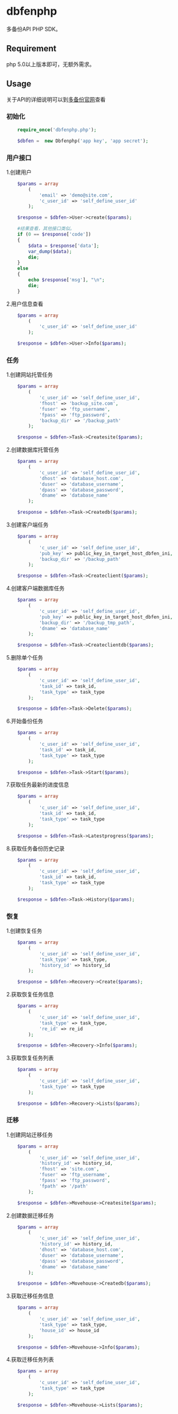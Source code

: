 dbfenphp
========
多备份API PHP SDK。

## Requirement ##
php 5.0以上版本即可，无额外需求。

## Usage ##
关于API的详细说明可以到[多备份官网](http://www.dbfen.com/index.php/help/api)查看
### 初始化 ###

``` php
	require_once('dbfenphp.php');

	$dbfen =  new Dbfenphp('app key', 'app secret');
```

### 用户接口 ###

1.创建用户
``` php
	$params = array
		(
			'email' => 'demo@site.com',
			'c_user_id' => 'self_define_user_id'
		);

	$response = $dbfen->User->create($params);

	#结果查看，其他接口类似。
	if (0 == $response['code'])
	{
		$data = $response['data'];
		var_dump($data);
		die;
	}
	else
	{
		echo $response['msg'], "\n";
		die;
	}	
```

2.用户信息查看
``` php
	$params = array
		(
			'c_user_id' => 'self_define_user_id'
		);	

	$response = $dbfen->User->Info($params);
```

### 任务 ###

1.创建网站托管任务
``` php
	$params = array
		(
			'c_user_id' => 'self_define_user_id',
			'fhost' => 'backup_site.com',
			'fuser' => 'ftp_username',
			'fpass' => 'ftp_password',
			'backup_dir' => '/backup_path'
		);	

	$response = $dbfen->Task->Createsite($params);
``` 

2.创建数据库托管任务
``` php
	$params = array
		(
			'c_user_id' => 'self_define_user_id',
			'dhost' => 'database_host.com',
			'duser' => 'database_username',
			'dpass' => 'database_password',
			'dname' => 'database_name'
		);	

	$response = $dbfen->Task->Createdb($params);
``` 

3.创建客户端任务
``` php
	$params = array
		(
			'c_user_id' => 'self_define_user_id',
			'pub_key' => public_key_in_target_host_dbfen_ini,
			'backup_dir' => '/backup_path'
		);	

	$response = $dbfen->Task->Createclient($params);
``` 

4.创建客户端数据库任务
``` php
	$params = array
		(
			'c_user_id' => 'self_define_user_id',
			'pub_key' => public_key_in_target_host_dbfen_ini,
			'backup_dir' => '/backup_tmp_path',
			'dname' => 'database_name'
		);	

	$response = $dbfen->Task->Createclientdb($params);	
``` 

5.删除单个任务
``` php
	$params = array
		(
			'c_user_id' => 'self_define_user_id',
			'task_id' => task_id,
			'task_type' => task_type
		);	

	$response = $dbfen->Task->Delete($params);		
``` 

6.开始备份任务
``` php
	$params = array
		(
			'c_user_id' => 'self_define_user_id',
			'task_id' => task_id,
			'task_type' => task_type
		);	

	$response = $dbfen->Task->Start($params);		
``` 

7.获取任务最新的进度信息
``` php
	$params = array
		(
			'c_user_id' => 'self_define_user_id',
			'task_id' => task_id,
			'task_type' => task_type
		);	

	$response = $dbfen->Task->Latestprogress($params);	
``` 

8.获取任务备份历史记录
``` php
	$params = array
		(
			'c_user_id' => 'self_define_user_id',
			'task_id' => task_id,
			'task_type' => task_type
		);	

	$response = $dbfen->Task->History($params);					
```

### 恢复 ###

1.创建恢复任务
``` php
	$params = array
		(
			'c_user_id' => 'self_define_user_id',
			'task_type' => task_type,
			'history_id' => history_id
		);	

	$response = $dbfen->Recovery->Create($params);	
``` 

2.获取恢复任务信息
``` php
	$params = array
		(
			'c_user_id' => 'self_define_user_id',
			'task_type' => task_type,
			're_id' => re_id
		);	

	$response = $dbfen->Recovery->Info($params);
``` 

3.获取恢复任务列表
``` php
	$params = array
		(
			'c_user_id' => 'self_define_user_id',
			'task_type' => task_type
		);	

	$response = $dbfen->Recovery->Lists($params);		
```

### 迁移 ###

1.创建网站迁移任务
``` php
	$params = array
		(
			'c_user_id' => 'self_define_user_id',
			'history_id' => history_id,
			'fhost' => 'site.com',
			'fuser' => 'ftp_username',
			'fpass' => 'ftp_password',
			'fpath' => '/path'			
		);	

	$response = $dbfen->Movehouse->Createsite($params);	
``` 

2.创建数据迁移任务
``` php
	$params = array
		(
			'c_user_id' => 'self_define_user_id',
			'history_id' => history_id,
			'dhost' => 'database_host.com',
			'duser' => 'database_username',
			'dpass' => 'database_password',
			'dname' => 'database_name'		
		);	

	$response = $dbfen->Movehouse->Createdb($params);		
``` 

3.获取迁移任务信息
``` php
	$params = array
		(
			'c_user_id' => 'self_define_user_id',
			'task_type' => task_type,
			'house_id' => house_id
		);	

	$response = $dbfen->Movehouse->Info($params);
``` 

4.获取迁移任务列表
``` php
	$params = array
		(
			'c_user_id' => 'self_define_user_id',
			'task_type' => task_type
		);	

	$response = $dbfen->Movehouse->Lists($params);	
```
